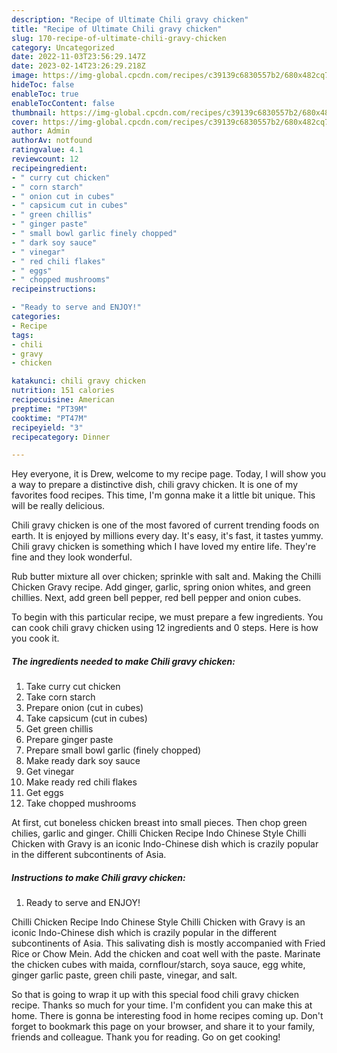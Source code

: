 ```yaml
---
description: "Recipe of Ultimate Chili gravy chicken"
title: "Recipe of Ultimate Chili gravy chicken"
slug: 170-recipe-of-ultimate-chili-gravy-chicken
category: Uncategorized
date: 2022-11-03T23:56:29.147Z
date: 2023-02-14T23:26:29.218Z
image: https://img-global.cpcdn.com/recipes/c39139c6830557b2/680x482cq70/chili-gravy-chicken-recipe-main-photo.jpg
hideToc: false
enableToc: true
enableTocContent: false
thumbnail: https://img-global.cpcdn.com/recipes/c39139c6830557b2/680x482cq70/chili-gravy-chicken-recipe-main-photo.jpg
cover: https://img-global.cpcdn.com/recipes/c39139c6830557b2/680x482cq70/chili-gravy-chicken-recipe-main-photo.jpg
author: Admin
authorAv: notfound
ratingvalue: 4.1
reviewcount: 12
recipeingredient:
- " curry cut chicken"
- " corn starch"
- " onion cut in cubes"
- " capsicum cut in cubes"
- " green chillis"
- " ginger paste"
- " small bowl garlic finely chopped"
- " dark soy sauce"
- " vinegar"
- " red chili flakes"
- " eggs"
- " chopped mushrooms"
recipeinstructions:

- "Ready to serve and ENJOY!"
categories:
- Recipe
tags:
- chili
- gravy
- chicken

katakunci: chili gravy chicken 
nutrition: 151 calories
recipecuisine: American
preptime: "PT39M"
cooktime: "PT47M"
recipeyield: "3"
recipecategory: Dinner

---
```



Hey everyone, it is Drew, welcome to my recipe page. Today, I will show you a way to prepare a distinctive dish, chili gravy chicken. It is one of my favorites food recipes. This time, I'm gonna make it a little bit unique. This will be really delicious.

Chili gravy chicken is one of the most favored of current trending foods on earth. It is enjoyed by millions every day. It's easy, it's fast, it tastes yummy. Chili gravy chicken is something which I have loved my entire life. They're fine and they look wonderful.

Rub butter mixture all over chicken; sprinkle with salt and. Making the Chilli Chicken Gravy recipe. Add ginger, garlic, spring onion whites, and green chillies. Next, add green bell pepper, red bell pepper and onion cubes.


To begin with this particular recipe, we must prepare a few ingredients. You can cook chili gravy chicken using 12 ingredients and 0 steps. Here is how you cook it.

<!--inarticleads1-->

##### The ingredients needed to make Chili gravy chicken:

1. Take  curry cut chicken
1. Take  corn starch
1. Prepare  onion (cut in cubes)
1. Take  capsicum (cut in cubes)
1. Get  green chillis
1. Prepare  ginger paste
1. Prepare  small bowl garlic (finely chopped)
1. Make ready  dark soy sauce
1. Get  vinegar
1. Make ready  red chili flakes
1. Get  eggs
1. Take  chopped mushrooms


At first, cut boneless chicken breast into small pieces. Then chop green chilies, garlic and ginger. Chilli Chicken Recipe Indo Chinese Style Chilli Chicken with Gravy is an iconic Indo-Chinese dish which is crazily popular in the different subcontinents of Asia. 

<!--inarticleads2-->

##### Instructions to make Chili gravy chicken:


1. Ready to serve and ENJOY!

Chilli Chicken Recipe Indo Chinese Style Chilli Chicken with Gravy is an iconic Indo-Chinese dish which is crazily popular in the different subcontinents of Asia. This salivating dish is mostly accompanied with Fried Rice or Chow Mein. Add the chicken and coat well with the paste. Marinate the chicken cubes with maida, cornflour/starch, soya sauce, egg white, ginger garlic paste, green chili paste, vinegar, and salt. 

So that is going to wrap it up with this special food chili gravy chicken recipe. Thanks so much for your time. I'm confident you can make this at home. There is gonna be interesting food in home recipes coming up. Don't forget to bookmark this page on your browser, and share it to your family, friends and colleague. Thank you for reading. Go on get cooking!
